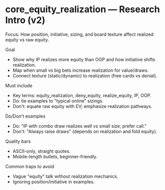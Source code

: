 # core_equity_realization — Research Intro (v2)

Focus: How position, initiative, sizing, and board texture affect realized equity vs raw equity.

Goal
- Show why IP realizes more equity than OOP and how initiative shifts realization.
- Map when small vs big bets increase realization for value/draws.
- Connect texture (static/dynamic) to realization (free cards vs denial).

Must include
- Key terms: equity_realization, deny_equity, realize_equity, IP, OOP.
- Do: tie examples to "typical online" sizings.
- Don't: equate raw equity with EV; emphasize realization pathways.

Do/Don't examples
- Do: "IP with combo draw realizes well vs small size; prefer call."
- Don't: "Always raise draws" (depends on realization and fold equity).

Quality bars
- ASCII-only, straight quotes.
- Mobile-length bullets, beginner-friendly.

Common traps to avoid
- Vague "equity" talk without realization mechanics.
- Ignoring position/initiative in examples.
